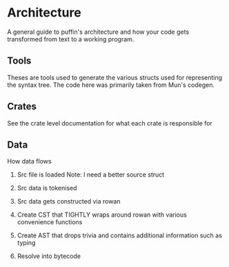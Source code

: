 # Architecture

A general guide to puffin's architecture and how your code gets transformed from text to a working program.

## Tools

Theses are tools used to generate the various structs used for representing the syntax tree. The code here was primarily taken from
Mun's codegen.

## Crates

See the crate level documentation for what each crate is responsible for

## Data

How data flows

1. Src file is loaded
Note: I need a better source struct

2. Src data is tokenised

3. Src data gets constructed via rowan

4. Create CST that TIGHTLY wraps around rowan with various convenience functions

5. Create AST that drops trivia and contains additional information such as typing

6. Resolve into bytecode
